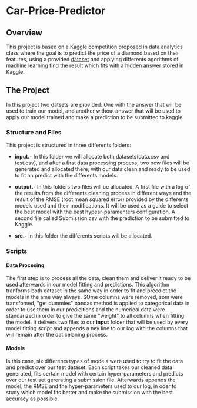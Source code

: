 # Car-Price-Predictor

## Overview

This project is based on a Kaggle competition proposed in data analytics class where the goal is to predict the price of a diamond based on their features, using a provided [dataset](https://www.kaggle.com/c/diamonds0819/data) and applying differents agorithms of machine learning find the result which fits with a hidden answer stored in Kaggle.

## The Project

In this project two datsets are provided: One with the answer that will be used to train our model, and another without answer that will be used to apply our model trained and make a prediction to be submitted to kaggle.

### Structure and Files

This project is structured in three differents folders:

* __input.-__ In this folder we will allocate both datasets(data.csv and test.csv), and after a first data processing process, two new files will be generated and allocated there, with our data clean and ready to be used to fit an predict with the differents models.


* __output.-__ In this folders two files will be allocated. A first file with a log of the results from the differents cleaning process in different ways and the result of the RMSE (root mean squared error) provided by the differents models used and their modifications. It will be used as a guide to select the best model with the best hypesr-paramenters configuration. A second file called Submission.csv with the prediction to be submitted to Kaggle.

* __src.-__ In this folder the differents scripts will be allocated.

### Scripts

#### Data Procesing

The first step is to process all the data, clean them and deliver it ready to be used afterwards in our model fitting and predictions. This algorithm tranforms both dataset in the same way in order to fit and precdict the models in the ame way always. SOme columns were removed, som were transfomed, "get dummies" pandas method is applied to categorical data in order to use them in our predicitions and the numerical data were standarized in order to give the same "weight" to all columns when fitting the model.
It delivers two files to our __input__ folder that will be used by every model fitting script and appends a ney line to our log with the columns that will remain after the dat celaning process.

#### Models

Is this case, six differents types of models were used to try to fit the data and predict over our test dataset.
Each script takes our cleaned data generated, fits certain model with certain hyper-parameters and predicts over our test set gererating a submission file. Afterwards appends the model, the RMSE and the hyper-parameters used to our log, in oder to study which model fits better and make the submission with the best accuracy as possible.

